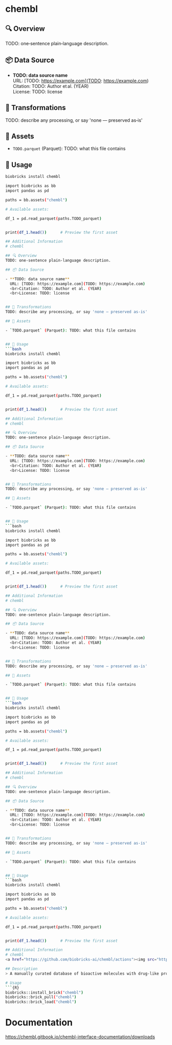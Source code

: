# chembl

## 🔍 Overview
TODO: one‑sentence plain‑language description.

## 📦 Data Source

- **TODO: data source name**  
  URL: [TODO: https://example.com](TODO: https://example.com)
  <br>Citation: TODO: Author et al. (YEAR)
  <br>License: TODO: license


## 🔄 Transformations
TODO: describe any processing, or say 'none — preserved as‑is'

## 📁 Assets

- `TODO.parquet` (Parquet): TODO: what this file contains


## 🧪 Usage
```bash
biobricks install chembl

import biobricks as bb
import pandas as pd

paths = bb.assets("chembl")

# Available assets:

df_1 = pd.read_parquet(paths.TODO_parquet)


print(df_1.head())      # Preview the first asset

## Additional Information
# chembl

## 🔍 Overview
TODO: one‑sentence plain‑language description.

## 📦 Data Source

- **TODO: data source name**  
  URL: [TODO: https://example.com](TODO: https://example.com)
  <br>Citation: TODO: Author et al. (YEAR)
  <br>License: TODO: license


## 🔄 Transformations
TODO: describe any processing, or say 'none — preserved as‑is'

## 📁 Assets

- `TODO.parquet` (Parquet): TODO: what this file contains


## 🧪 Usage
```bash
biobricks install chembl

import biobricks as bb
import pandas as pd

paths = bb.assets("chembl")

# Available assets:

df_1 = pd.read_parquet(paths.TODO_parquet)


print(df_1.head())      # Preview the first asset

## Additional Information
# chembl

## 🔍 Overview
TODO: one‑sentence plain‑language description.

## 📦 Data Source

- **TODO: data source name**  
  URL: [TODO: https://example.com](TODO: https://example.com)
  <br>Citation: TODO: Author et al. (YEAR)
  <br>License: TODO: license


## 🔄 Transformations
TODO: describe any processing, or say 'none — preserved as‑is'

## 📁 Assets

- `TODO.parquet` (Parquet): TODO: what this file contains


## 🧪 Usage
```bash
biobricks install chembl

import biobricks as bb
import pandas as pd

paths = bb.assets("chembl")

# Available assets:

df_1 = pd.read_parquet(paths.TODO_parquet)


print(df_1.head())      # Preview the first asset

## Additional Information
# chembl

## 🔍 Overview
TODO: one‑sentence plain‑language description.

## 📦 Data Source

- **TODO: data source name**  
  URL: [TODO: https://example.com](TODO: https://example.com)
  <br>Citation: TODO: Author et al. (YEAR)
  <br>License: TODO: license


## 🔄 Transformations
TODO: describe any processing, or say 'none — preserved as‑is'

## 📁 Assets

- `TODO.parquet` (Parquet): TODO: what this file contains


## 🧪 Usage
```bash
biobricks install chembl

import biobricks as bb
import pandas as pd

paths = bb.assets("chembl")

# Available assets:

df_1 = pd.read_parquet(paths.TODO_parquet)


print(df_1.head())      # Preview the first asset

## Additional Information
# chembl

## 🔍 Overview
TODO: one‑sentence plain‑language description.

## 📦 Data Source

- **TODO: data source name**  
  URL: [TODO: https://example.com](TODO: https://example.com)
  <br>Citation: TODO: Author et al. (YEAR)
  <br>License: TODO: license


## 🔄 Transformations
TODO: describe any processing, or say 'none — preserved as‑is'

## 📁 Assets

- `TODO.parquet` (Parquet): TODO: what this file contains


## 🧪 Usage
```bash
biobricks install chembl

import biobricks as bb
import pandas as pd

paths = bb.assets("chembl")

# Available assets:

df_1 = pd.read_parquet(paths.TODO_parquet)


print(df_1.head())      # Preview the first asset

## Additional Information
# chembl
<a href="https://github.com/biobricks-ai/chembl/actions"><img src="https://github.com/biobricks-ai/chembl/actions/workflows/bricktools-check.yaml/badge.svg?branch=master"/></a>

## Description
> A manually curated database of bioactive molecules with drug-like properties

# Usage
```{R}
biobricks::install_brick("chembl")
biobricks::brick_pull("chembl")
biobricks::brick_load("chembl")
```

# Documentation

https://chembl.gitbook.io/chembl-interface-documentation/downloads
